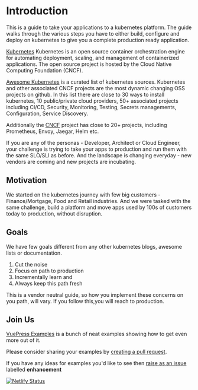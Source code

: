 
# Introduction

This is a guide to take your applications to a kubernetes platform. The guide walks through the various steps you have to either build, configure and deploy on kubernetes to give you a complete production ready application.

[Kubernetes](https://kubernetes.io/docs/home/) Kubernetes is an open source container orchestration engine for automating deployment, scaling, and management of containerized applications. The open source project is hosted by the Cloud Native Computing Foundation (CNCF).

[Awesome Kubernetes](https://github.com/ramitsurana/awesome-kubernetes) is a curated list of kubernetes sources. Kubernetes and other associated CNCF projects are the most dynamic changing OSS projects on github.
In this list there are close to 30 ways to install kubernetes, 10 public/private cloud providers, 50+ associated projects including CI/CD, Security, Monitoring, Testing, Secrets managements, Configuration, Service Discovery. 

Additionally the [CNCF](www.cncf.org) project has close to 20+ projects, including Prometheus, Envoy, Jaegar, Helm etc. 

If you are any of the personas - Developer, Architect or Cloud Engineer, your challenge is trying to take your apps to production and run them with the same SLO/SLI as before. And the landscape is changing everyday - new vendors are coming and new projects are incubating. 

## Motivation

We started on the kubernetes journey with few big customers - Finance/Mortgage, Food and Retail industries. And we were tasked with the same challenge, build a platform and move apps used by 100s of customers today to production, without disruption.

## Goals

We have few goals different from any other kubernetes blogs, awesome lists or documentation.

  1. Cut the noise
  2. Focus on path to production
  3. Incrementally learn and
  4. Always keep this path fresh

This is a vendor neutral guide, so how you implement these concerns on you path, will vary. If you follow this,you will reach to production.

## Join Us

[VuePress Examples](https://vuepress-examples.netlify.com/) is a bunch of neat examples showing how to get even more out of it.

Please consider sharing your examples by [creating a pull request](https://github.com/colwilson/vuepress-examples/pulls).

If you have any ideas for examples you'd like to see then [raise as an issue](https://github.com/colwilson/vuepress-examples/issues/new) labelled **enhancement**

[![Netlify Status](https://api.netlify.com/api/v1/badges/0fc07b48-2a0d-4862-a3f0-585bb9bc77d1/deploy-status)](https://app.netlify.com/sites/vuepress-examples/deploys)


<!-- <VuePressVersioning/> -->
